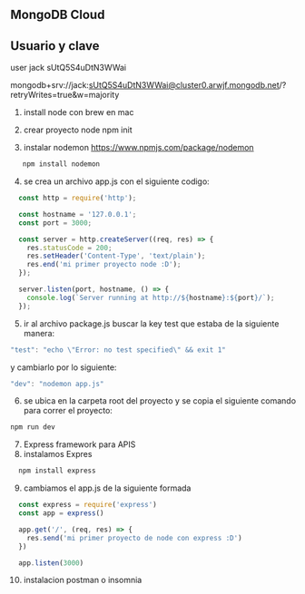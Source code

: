 ## MongoDB Cloud
[MongoDB Cloud Atlas]: https://cloud.mongodb.com/v2/62a3c7b624de9c42e3ff08d7#clusters/connect?clusterId=Cluster0

## Usuario y clave

user
jack
sUtQ5S4uDtN3WWai

mongodb+srv://jack:sUtQ5S4uDtN3WWai@cluster0.arwjf.mongodb.net/?retryWrites=true&w=majority

1. install node con brew en mac
2. crear proyecto node
npm init

3. instalar nodemon
https://www.npmjs.com/package/nodemon
```bash
   npm install nodemon
```

4. se crea un archivo app.js con el siguiente codigo:
```javascript
  const http = require('http');

  const hostname = '127.0.0.1';
  const port = 3000;

  const server = http.createServer((req, res) => {
    res.statusCode = 200;
    res.setHeader('Content-Type', 'text/plain');
    res.end('mi primer proyecto node :D');
  });

  server.listen(port, hostname, () => {
    console.log(`Server running at http://${hostname}:${port}/`);
  });
```
5. ir al archivo package.js buscar la key test que estaba de la siguiente manera:

```javascript
"test": "echo \"Error: no test specified\" && exit 1"
```
y cambiarlo por lo siguiente:

```javascript
"dev": "nodemon app.js"
```

6. se ubica en la carpeta root del proyecto y se copia el siguiente comando para correr el proyecto:
```bash
npm run dev
```

7. Express framework para APIS
8. instalamos Expres
```bash
  npm install express
```
9. cambiamos el app.js de la siguiente formada
```javascript
  const express = require('express')
  const app = express()

  app.get('/', (req, res) => {
    res.send('mi primer proyecto de node con express :D')
  })

  app.listen(3000)
```
10. instalacion postman o insomnia